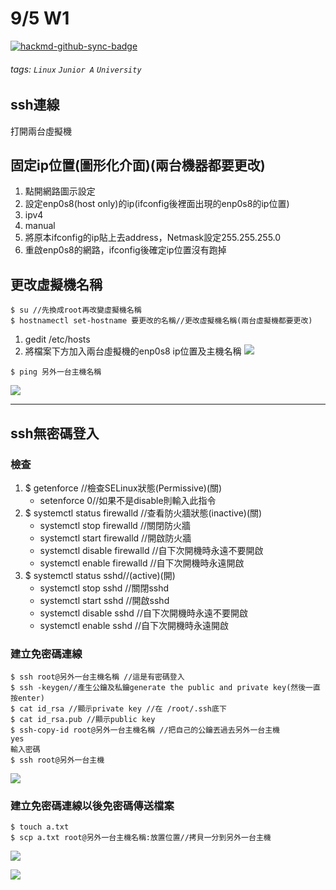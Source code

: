 # 9/5 W1

[![hackmd-github-sync-badge](https://hackmd.io/znl8hmRcS6ezlMK4BL7KSg/badge)](https://hackmd.io/znl8hmRcS6ezlMK4BL7KSg)


###### tags: `Linux` `Junior A` `University`

## ssh連線
打開兩台虛擬機

## 固定ip位置(圖形化介面)(兩台機器都要更改)
1. 點開網路圖示設定
2. 設定enp0s8(host only)的ip(ifconfig後裡面出現的enp0s8的ip位置)
3. ipv4
4. manual
5. 將原本ifconfig的ip貼上去address，Netmask設定255.255.255.0
6. 重啟enp0s8的網路，ifconfig後確定ip位置沒有跑掉
## 更改虛擬機名稱
```
$ su //先換成root再改變虛擬機名稱
$ hostnamectl set-hostname 要更改的名稱//更改虛擬機名稱(兩台虛擬機都要更改)
```
1. gedit /etc/hosts
2. 將檔案下方加入兩台虛擬機的enp0s8 ip位置及主機名稱
![](https://hackmd.io/_uploads/BkcT2pWSh.png)

```
$ ping 另外一台主機名稱
```
![](https://hackmd.io/_uploads/rJ70np-H2.png)

---

## ssh無密碼登入
### 檢查
1. $ getenforce //檢查SELinux狀態(Permissive)(關)
    * setenforce 0//如果不是disable則輸入此指令
2. $ systemctl status firewalld //查看防火牆狀態(inactive)(關)
    * systemctl stop firewalld //關閉防火牆
    * systemctl start firewalld //開啟防火牆
    * systemctl disable firewalld //自下次開機時永遠不要開啟
    * systemctl enable firewalld //自下次開機時永遠開啟
3. $ systemctl status sshd//(active)(開)
    * systemctl stop sshd //關閉sshd
    * systemctl start sshd //開啟sshd
    * systemctl disable sshd //自下次開機時永遠不要開啟
    * systemctl enable sshd //自下次開機時永遠開啟
### 建立免密碼連線
```
$ ssh root@另外一台主機名稱 //這是有密碼登入
$ ssh -keygen//產生公鑰及私鑰generate the public and private key(然後一直按enter)
$ cat id_rsa //顯示private key //在 /root/.ssh底下
$ cat id_rsa.pub //顯示public key
$ ssh-copy-id root@另外一台主機名稱 //把自己的公鑰丟過去另外一台主機 
yes
輸入密碼
$ ssh root@另外一台主機
```

![](https://hackmd.io/_uploads/Bk1yap-S2.png)


### 建立免密碼連線以後免密碼傳送檔案
```
$ touch a.txt
$ scp a.txt root@另外一台主機名稱:放置位置//拷貝一分到另外一台主機
```

![](https://hackmd.io/_uploads/HyP1p6br3.png)

![](https://hackmd.io/_uploads/Hyj1TTWHh.png)


